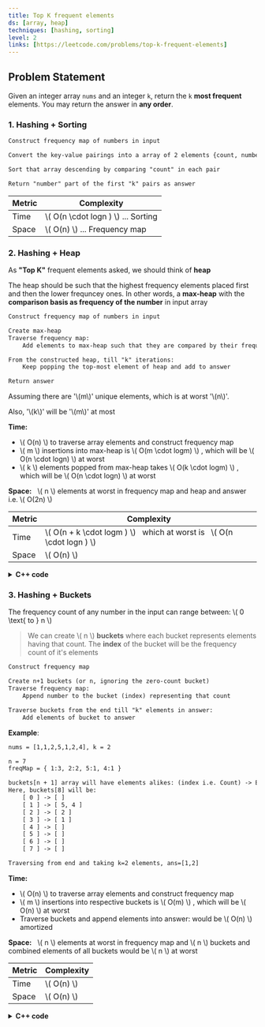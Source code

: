 ```yaml
---
title: Top K frequent elements
ds: [array, heap]
techniques: [hashing, sorting]
level: 2
links: [https://leetcode.com/problems/top-k-frequent-elements]
---
```


## Problem Statement

Given an integer array `nums` and an integer `k`, return the `k` **most frequent** elements. You may return the answer in **any order**.

### 1. Hashing + Sorting

```txt
Construct frequency map of numbers in input

Convert the key-value pairings into a array of 2 elements {count, number}

Sort that array descending by comparing "count" in each pair

Return "number" part of the first "k" pairs as answer
```

| Metric | Complexity                           |
| ------ | ------------------------------------ |
| Time   | \\( O(n \cdot logn ) \\) ... Sorting |
| Space  | \\( O(n) \\) ... Frequency map       |

### 2. Hashing + Heap

As **"Top K"** frequent elements asked, we should think of **heap**

The heap should be such that the highest frequency elements placed first and then the lower frequncey ones. In other words, a **max-heap** with the **comparison basis as frequency of the number** in input array

```txt
Construct frequency map of numbers in input

Create max-heap
Traverse frequency map:
    Add elements to max-heap such that they are compared by their frequencies

From the constructed heap, till "k" iterations:
    Keep popping the top-most element of heap and add to answer

Return answer
```

Assuming there are '\\(m\\)' unique elements, which is at worst '\\(n\\)'.

Also, '\\(k\\)' will be '\\(m\\)' at most

**Time:**

- \\( O(n) \\) to traverse array elements and construct frequency map
- \\( m \\) insertions into max-heap is \\( O(m \cdot logm) \\) , which will be \\( O(n \cdot logn) \\) at worst
- \\( k \\) elements popped from max-heap takes \\( O(k \cdot logm) \\) , which will be \\( O(n \cdot logn) \\) at worst

**Space:** &nbsp; \\( n \\) elements at worst in frequency map and heap and answer i.e. \\( O(2n) \\)

| Metric | Complexity                                                                            |
| ------ | ------------------------------------------------------------------------------------- |
| Time   | \\( O(n + k \cdot logm ) \\) &nbsp; which at worst is &nbsp; \\( O(n \cdot logn ) \\) |
| Space  | \\( O(n) \\)                                                                          |

<details>
<summary><strong>C++ code</strong></summary>

```cpp
vector<int> topKFrequent(vector<int> &nums, int k)
{
    // {number : count} map
    unordered_map<int, int> freq;
    // Construct frequency map
    for (int number : nums) {
        freq[number]++;
    }

    // Max-heap where elements compared by count
    priority_queue< pair<int, int> > maxHp;
    for (auto &[number, count] : freq) {
        maxHp.push({count, number});
    }

    vector<int> ans;
    // Get top K elements from heap
    while (k--) {
        // Pick off element at top of heap and add to answer
        ans.push_back(maxHp.top().second);
        maxHp.pop();
    }
    return ans;
}
```

</details>

### 3. Hashing + Buckets

The frequency count of any number in the input can range between: \\( 0 \text{ to } n \\)

> We can create \\( n \\) **buckets** where each bucket represents elements having that count. The **index** of the bucket will be the frequency count of it's elements

```txt
Construct frequency map

Create n+1 buckets (or n, ignoring the zero-count bucket)
Traverse frequency map:
    Append number to the bucket (index) representing that count

Traverse buckets from the end till "k" elements in answer:
    Add elements of bucket to answer
```

**Example**:

```txt
nums = [1,1,2,5,1,2,4], k = 2

n = 7
freqMap = { 1:3, 2:2, 5:1, 4:1 }

buckets[n + 1] array will have elements alikes: (index i.e. Count) -> Elements having that count
Here, buckets[8] will be:
    [ 0 ] -> [ ]
    [ 1 ] -> [ 5, 4 ]
    [ 2 ] -> [ 2 ]
    [ 3 ] -> [ 1 ]
    [ 4 ] -> [ ]
    [ 5 ] -> [ ]
    [ 6 ] -> [ ]
    [ 7 ] -> [ ]

Traversing from end and taking k=2 elements, ans=[1,2]
```

**Time:**

- \\( O(n) \\) to traverse array elements and construct frequency map
- \\( m \\) insertions into respective buckets is \\( O(m) \\) , which will be \\( O(n) \\) at worst
- Traverse buckets and append elements into answer: would be \\( O(n) \\) amortized

**Space:** &nbsp; \\( n \\) elements at worst in frequency map and \\( n \\) buckets and combined elements of all buckets would be \\( n \\) at worst

| Metric | Complexity   |
| ------ | ------------ |
| Time   | \\( O(n) \\) |
| Space  | \\( O(n) \\) |

<details>
<summary><strong>C++ code</strong></summary>

```cpp
vector<int> topKFrequent(vector<int> &nums, int k)
{
    // {number : count} map
    unordered_map<int, int> freq;
    for (int number : nums) {
        freq[number]++;
    }

    int n = nums.size();
    // n+1 buckets where each bucket stores numbers having
    // frequency count equal to index of bucket
    vector<vector<int>> buckets(n + 1);
    for (auto &[number, count] : freq) {
        // Add number to the bucket representing that frequency count
        buckets[count].push_back(number);
    }

    vector<int> ans;
    for (int i = n; i >= 0; i--) {
        // Skip processing bucket if it's empty
        if (buckets[i].empty())
            continue;

        // Append elemets of the bucket into answer (till k total items)
        for (int number : buckets[i])
         {
            ans.push_back(number);

            if (ans.size() == k)
                return ans;
        }
    }
    return ans;
}
```

</details>
